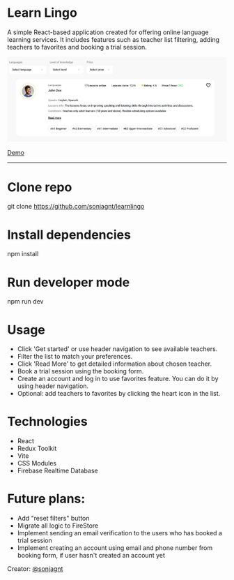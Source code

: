 # Learn Lingo

A simple React-based application created for offering online language learning services. It includes features such as teacher list filtering, adding teachers to favorites and booking a trial session.

![Preview](./src/assets/preview.png)

[Demo](https://learnlingo-ivory.vercel.app/)

---

# Clone repo

git clone https://github.com/sonjagnt/learnlingo

# Install dependencies

npm install

# Run developer mode

npm run dev

# Usage

- Click 'Get started' or use header navigation to see available teachers.
- Filter the list to match your preferences.
- Click 'Read More' to get detailed information about chosen teacher.
- Book a trial session using the booking form.
- Create an account and log in to use favorites feature. You can do it by using header navigation.
- Optional: add teachers to favorites by clicking the heart icon in the list.

# Technologies

- React
- Redux Toolkit
- Vite
- CSS Modules
- Firebase Realtime Database

# Future plans:

- Add "reset filters" button
- Migrate all logic to FireStore
- Implement sending an email verification to the users who has booked a trial session
- Implement creating an account using email and phone number from booking form, if user hasn't created an account yet

Creator:
[@sonjagnt](https://github.com/sonjagnt)

